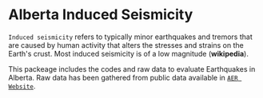 # Alberta Induced Seismicity

`Induced seismicity` refers to typically minor earthquakes and tremors that are caused by human activity that alters the stresses and strains on the Earth's crust. Most induced seismicity is of a low magnitude (**wikipedia**).

This packeage includes the codes and raw data to evaluate Earthquakes in Alberta. Raw data has been gathered from public data available in [`AER Website`](https://www.aer.ca/).
